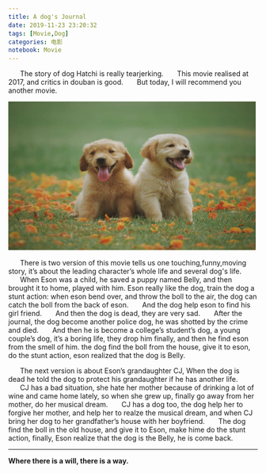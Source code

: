 ```yaml
---
title: A dog's Journal
date: 2019-11-23 23:20:32
tags: [Movie,Dog]
categories: 电影
notebook: Movie
---
```


&nbsp;&nbsp;&nbsp;&nbsp;&nbsp;&nbsp;The story of dog Hatchi is really tearjerking.
&nbsp;&nbsp;&nbsp;&nbsp;&nbsp;&nbsp;This movie realised at 2017, and critics in douban is good.
&nbsp;&nbsp;&nbsp;&nbsp;&nbsp;&nbsp;But today, I will recommend you another movie.

<img src="A-Dog-s-Journal/dog.jpeg" width="500" height="300"/>

<!-- more -->

&nbsp;&nbsp;&nbsp;&nbsp;&nbsp;&nbsp;There is two version of this movie tells us one touching,funny,moving story, it’s about the leading character’s whole life and several dog's life.
&nbsp;&nbsp;&nbsp;&nbsp;&nbsp;&nbsp;When Eson was a child, he saved a puppy named Belly, and then brought it to home, played with him. Eson really like the dog, train the dog a stunt action: when eson bend over, and throw the boll to the air, the dog can catch the boll from the back of eson. 
&nbsp;&nbsp;&nbsp;&nbsp;&nbsp;&nbsp;And the dog help eson to find his girl friend.
&nbsp;&nbsp;&nbsp;&nbsp;&nbsp;&nbsp;And then the dog is dead, they are very sad.
&nbsp;&nbsp;&nbsp;&nbsp;&nbsp;&nbsp;After the journal, the dog become another police dog, he was shotted by the crime and died.
&nbsp;&nbsp;&nbsp;&nbsp;&nbsp;&nbsp;And then he is become a college’s student’s dog, a young couple’s dog, it’s a boring life, they drop him finally, and then he find eson from the smell of him. the dog find the boll from the house, give it to eson, do the stunt action, eson realized that the dog is Belly.

&nbsp;&nbsp;&nbsp;&nbsp;&nbsp;&nbsp;The next version is about Eson’s grandaughter CJ, When the dog is dead he told the dog to protect his grandaughter if he has another life.
&nbsp;&nbsp;&nbsp;&nbsp;&nbsp;&nbsp;CJ has a bad situation, she hate her mother because of drinking a lot of wine and came home lately, so when she grew up, finally go away from her mother, do her musical dream.
&nbsp;&nbsp;&nbsp;&nbsp;&nbsp;&nbsp;CJ has a dog too, the dog help her to forgive her mother, and help her to realze the musical dream, and when CJ bring her dog to her grandfather’s house with her boyfriend.
&nbsp;&nbsp;&nbsp;&nbsp;&nbsp;&nbsp;The dog find the boll in the old house, and give it to Eson, make hime do the stunt action, finally, Eson realize that the dog is the Belly, he is come back.

- - -
<b>Where there is a will, there is a way.</b>
